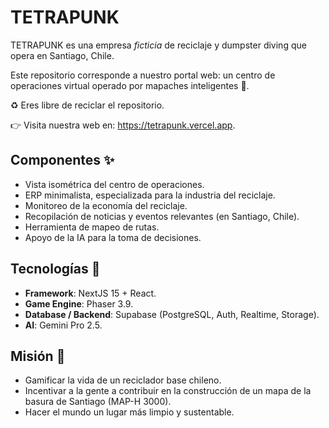 # TETRAPUNK

TETRAPUNK es una empresa _ficticia_ de reciclaje y dumpster diving que opera en Santiago, Chile.

Este repositorio corresponde a nuestro portal web: un centro de operaciones virtual operado por mapaches inteligentes 🦝.

♻️ Eres libre de reciclar el repositorio.

👉 Visita nuestra web en: https://tetrapunk.vercel.app.

## Componentes ✨

- Vista isométrica del centro de operaciones.
- ERP minimalista, especializada para la industria del reciclaje.
- Monitoreo de la economía del reciclaje.
- Recopilación de noticias y eventos relevantes (en Santiago, Chile).
- Herramienta de mapeo de rutas.
- Apoyo de la IA para la toma de decisiones.

## Tecnologías 🤖

- **Framework**: NextJS 15 + React.
- **Game Engine**: Phaser 3.9.
- **Database / Backend**: Supabase (PostgreSQL, Auth, Realtime, Storage).
- **AI**: Gemini Pro 2.5.

## Misión 🎯

- Gamificar la vida de un reciclador base chileno.
- Incentivar a la gente a contribuir en la construcción de un mapa de la basura de Santiago (MAP-H 3000).
- Hacer el mundo un lugar más limpio y sustentable.
